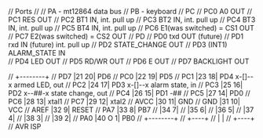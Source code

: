 // Ports
//
// PA - mt12864 data bus
// PB - keyboard
// PC
//   PC0  A0				OUT
//   PC1  RES				OUT
//   PC2  BT1				IN, int. pull up
//   PC3  BT2				IN, int. pull up
//   PC4  BT3				IN, int. pull up
//   PC5  BT4				IN, int. pull up
//   PC6  E1(was switched) = CS1	OUT
//   PC7  E2(was switched) = CS2	OUT
// PD
//   PD0  txd				OUT (future)
//   PD1  rxd				IN  (future)  int. pull up
//   PD2  STATE_CHANGE			OUT
//   PD3  (INT1) ALARM_STATE		IN  
//   PD4  LED				OUT
//   PD5  RD/WR				OUT
//   PD6  E				OUT
//   PD7  BACKLIGHT			OUT


//                                       +--------+
//                                   PD7 |21    20| PD6
//                                   PC0 |22    19| PD5
//                                   PC1 |23    18| PD4    x-[]--x  armed LED, out
//                                   PC2 |24    17| PD3    x-[]--x  alarm state, in
//                                   PC3 |25    16| PD2    x--##-x  state change, out
//                                   PC4 |26    15| PD1      -##
//                                   PC5 |27    14| PD0
//                                   PC6 |28    13| xtal1
//                                   PC7 |29    12| xtal2
//                                  AVCC |30    11| GND
//                                   GND |31    10| VCC
//                                  AREF |32     9| RESET
//                                   PA7 |33     8| PB7
//                                       |34     7|
//                                       |35     6|
//                                       |36     5|
//                                       |37     4|
//                                       |38     3|
//                                       |39     2|
//                                   PA0 |40  O  1| PB0
//                                       +--------+
//                                         +----+
//                                         |    |
//                                         +----+
//                                         AVR ISP
